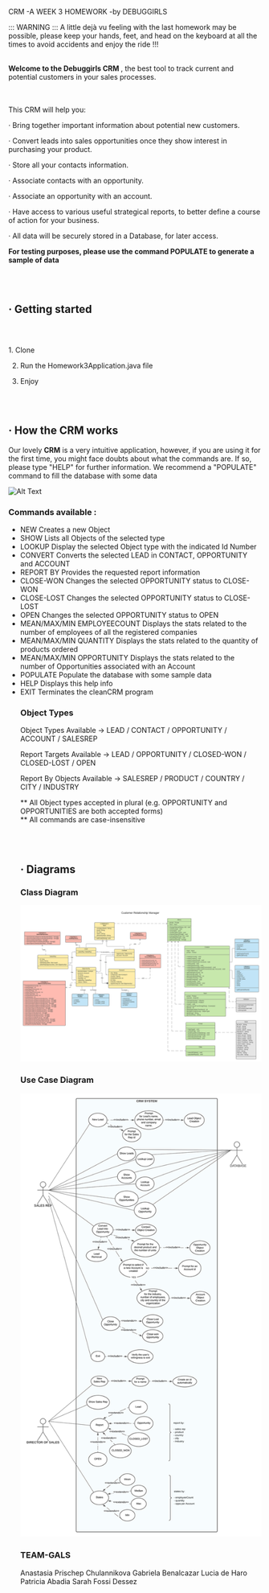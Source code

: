 CRM  -A WEEK 3 HOMEWORK -by DEBUGGIRLS

::: WARNING :::
A little dejà vu feeling with the last homework may be possible, 
please keep your hands, feet, and head on the keyboard at all the times 
to avoid accidents and enjoy the ride  !!!


<br>
<b> Welcome to the Debuggirls CRM </b>, the best tool to track current and potential customers in your sales processes.

<br><br>
This CRM will help you:

· Bring together important information about potential new customers.

· Convert leads into sales opportunities once they show interest in purchasing your product.

· Store all your contacts information.

· Associate contacts with an opportunity.

· Associate an opportunity with an account.

· Have access to various useful strategical reports, to better define a course of action for your business.

· All data will be securely stored in a Database, for later access.

**For testing purposes, please use the command POPULATE to generate a sample of data**

<br><br>
## · Getting started<br><br>

<br>
1. Clone 

2. Run the Homework3Application.java file

3. Enjoy

<br><br>
## · How the CRM works

Our lovely <b>CRM</b> is a very intuitive application, however, if you are using it for the first time, you might face
doubts about what the commands are. If so, please type "HELP" for further information.
We recommend a "POPULATE" command to fill the database with some data 


![Alt Text](https://tenor.com/es/ver/villanelle-killing-eve-help-gif-14647548.gif)




### Commands available :

- NEW <Object type>                            Creates a new Object
- SHOW <Object type>                           Lists all Objects of the selected type
- LOOKUP <Object type>  <Id Number>             Display the selected Object type with the indicated Id Number
- CONVERT <LEAD Id number>                     Converts the selected LEAD in CONTACT, OPPORTUNITY and ACCOUNT
- REPORT <ReportTarget> BY <ReportByObject>    Provides the requested report information
- CLOSE-WON <OPPORTUNITY Id Number>            Changes the selected OPPORTUNITY status to CLOSE-WON
- CLOSE-LOST <OPPORTUNITY Id Number>           Changes the selected OPPORTUNITY status to CLOSE-LOST
- OPEN <OPPORTUNITY Id Number>                 Changes the selected OPPORTUNITY status to OPEN
- MEAN/MAX/MIN EMPLOYEECOUNT            Displays the stats related to the number of employees of all the registered companies
- MEAN/MAX/MIN QUANTITY                 Displays the stats related to the quantity of products ordered
- MEAN/MAX/MIN OPPORTUNITY              Displays the stats related to the number of Opportunities associated with an Account
- POPULATE                                     Populate the database with some sample data
- HELP                                         Displays this help info
- EXIT                                         Terminates the cleanCRM program

### Object Types

Object Types Available ->                    LEAD / CONTACT / OPPORTUNITY / ACCOUNT / SALESREP

Report Targets Available ->                  LEAD /  OPPORTUNITY / CLOSED-WON / CLOSED-LOST / OPEN

Report By Objects Available ->               SALESREP /  PRODUCT / COUNTRY / CITY / INDUSTRY


** All Object types accepted in plural (e.g. OPPORTUNITY and OPPORTUNITIES are both accepted forms)
<br> ** All commands are case-insensitive

<br><br>
## · Diagrams


### Class Diagram
![Class diagram](https://github.com/GabrielaBenalcazar/HOMEWORK_3/blob/main/src/main/java/com/ironhack/homework_3/img/ClassDiagram.png)
  

### Use Case Diagram
![Use case diagram](https://github.com/GabrielaBenalcazar/HOMEWORK_3/blob/main/src/main/java/com/ironhack/homework_3/img/UseCaseDiagram.png)


### TEAM-GALS
Anastasia Prischep Chulannikova
Gabriela Benalcazar
Lucia de Haro
Patricia Abadia
Sarah Fossi Dessez
